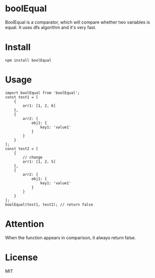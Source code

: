 # boolEqual
BoolEqual is a comparator, which will compare whether two variables is equal. It uses dfs algorithm and it's very fast.

# Install
```
npm install boolEqual
```
# Usage
```
import boolEqual from 'boolEqual';
const test1 = [
	{
		arr1: [1, 2, 6]
	},
	{
		arr2: {
			obj1: {
				key1: 'value1'
			}
		}
	}
];
const test2 = [
	{
		// change
		arr1: [1, 2, 5]
	},
	{
		arr2: {
			obj1: {
				key1: 'value1'
			}
		}
	}
];
boolEqual(test1, test2); // return false
```
# Attention
When the function appears in comparison, it always return false. 

# License
MIT